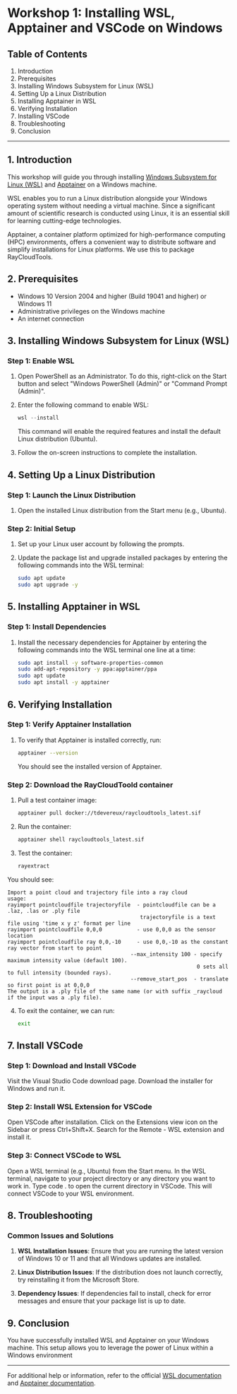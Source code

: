 # Workshop 1: Installing WSL, Apptainer and VSCode on Windows

## Table of Contents

1. Introduction
2. Prerequisites
3. Installing Windows Subsystem for Linux (WSL)
4. Setting Up a Linux Distribution
5. Installing Apptainer in WSL
6. Verifying Installation
7.  Installing VSCode
8. Troubleshooting
9. Conclusion

---

## 1. Introduction

This workshop will guide you through installing [Windows Subsystem for Linux (WSL)](https://docs.microsoft.com/en-us/windows/wsl/install) and [Apptainer](https://apptainer.org/) on a Windows machine. 

WSL enables you to run a Linux distribution alongside your Windows operating system without needing a virtual machine. Since a significant amount of scientific research is conducted using Linux, it is an essential skill for learning cutting-edge technologies. 

Apptainer, a container platform optimized for high-performance computing (HPC) environments, offers a convenient way to distribute software and simplify installations for Linux platforms. We use this to package RayCloudTools.


## 2. Prerequisites

- Windows 10 Version 2004 and higher (Build 19041 and higher) or Windows 11
- Administrative privileges on the Windows machine
- An internet connection

## 3. Installing Windows Subsystem for Linux (WSL)

### Step 1: Enable WSL

1. Open PowerShell as an Administrator. To do this, right-click on the Start button and select "Windows PowerShell (Admin)" or "Command Prompt (Admin)".
   
2. Enter the following command to enable WSL:

   ```powershell
   wsl --install
   ```

   This command will enable the required features and install the default Linux distribution (Ubuntu).

2. Follow the on-screen instructions to complete the installation.

## 4. Setting Up a Linux Distribution

### Step 1: Launch the Linux Distribution

1. Open the installed Linux distribution from the Start menu (e.g., Ubuntu).

### Step 2: Initial Setup

1. Set up your Linux user account by following the prompts.
2. Update the package list and upgrade installed packages by entering the following commands into the WSL terminal:

   ```bash
   sudo apt update
   sudo apt upgrade -y
   ```

## 5. Installing Apptainer in WSL

### Step 1: Install Dependencies

1. Install the necessary dependencies for Apptainer by entering the following commands into the WSL terminal one line at a time:

   ```bash
   sudo apt install -y software-properties-common
   sudo add-apt-repository -y ppa:apptainer/ppa
   sudo apt update
   sudo apt install -y apptainer
   ```


## 6. Verifying Installation

### Step 1: Verify Apptainer Installation

1. To verify that Apptainer is installed correctly, run:

   ```bash
   apptainer --version
   ```

   You should see the installed version of Apptainer.

### Step 2: Download the RayCloudToold container

1. Pull a test container image:

   ```bash
   apptainer pull docker://tdevereux/raycloudtools_latest.sif
   ```

2. Run the container:

   ```bash
   apptainer shell raycloudtools_latest.sif
   ```

3. Test the container:

   ```bash
   rayextract
   ```
You should see: 
   ```
   Import a point cloud and trajectory file into a ray cloud
   usage:
   rayimport pointcloudfile trajectoryfile  - pointcloudfile can be a .laz, .las or .ply file
                                             trajectoryfile is a text file using 'time x y z' format per line
   rayimport pointcloudfile 0,0,0           - use 0,0,0 as the sensor location
   rayimport pointcloudfile ray 0,0,-10     - use 0,0,-10 as the constant ray vector from start to point
                                          --max_intensity 100 - specify maximum intensity value (default 100).
                                                               0 sets all to full intensity (bounded rays).
                                          --remove_start_pos  - translate so first point is at 0,0,0
   The output is a .ply file of the same name (or with suffix _raycloud if the input was a .ply file).
   ```
4. To exit the container, we can run:

   ```bash
   exit
   ```
## 7. Install VSCode

### Step 1: Download and Install VSCode

   Visit the Visual Studio Code download page.
   Download the installer for Windows and run it.

### Step 2: Install WSL Extension for VSCode

   Open VSCode after installation.
   Click on the Extensions view icon on the Sidebar or press Ctrl+Shift+X.
   Search for the Remote - WSL extension and install it.

### Step 3: Connect VSCode to WSL

   Open a WSL terminal (e.g., Ubuntu) from the Start menu.
   In the WSL terminal, navigate to your project directory or any directory you want to work in.
   Type code . to open the current directory in VSCode. This will connect VSCode to your WSL environment.

## 8. Troubleshooting

### Common Issues and Solutions

1. **WSL Installation Issues**: Ensure that you are running the latest version of Windows 10 or 11 and that all Windows updates are installed.

2. **Linux Distribution Issues**: If the distribution does not launch correctly, try reinstalling it from the Microsoft Store.

3. **Dependency Issues**: If dependencies fail to install, check for error messages and ensure that your package list is up to date.

## 9. Conclusion

You have successfully installed WSL and Apptainer on your Windows machine. This setup allows you to leverage the power of Linux within a Windows environment

---

For additional help or information, refer to the official [WSL documentation](https://docs.microsoft.com/en-us/windows/wsl/) and [Apptainer documentation](https://apptainer.org/docs/).